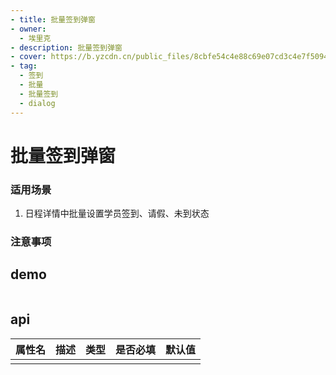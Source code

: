 ```yaml
---
- title: 批量签到弹窗
- owner:
  - 埃里克
- description: 批量签到弹窗
- cover: https://b.yzcdn.cn/public_files/8cbfe54c4e88c69e07cd3c4e7f50945e.png
- tag:
  - 签到
  - 批量
  - 批量签到
  - dialog
---
```


# 批量签到弹窗

### 适用场景
1. 日程详情中批量设置学员签到、请假、未到状态


### 注意事项

## demo
```jsx
```
## api
| 属性名  | 描述                 | 类型                                                  | 是否必填 | 默认值               |
| ------ | ------------------- | ---------------------------------------------------- | ------- | ------------------- |
|        |                     |                                                      |         |                     |
